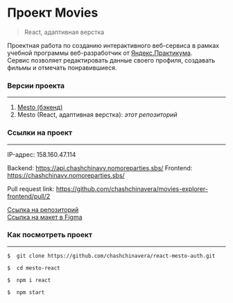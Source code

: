 # **Проект Movies**
>React, адаптивная верстка

Проектная работа по созданию интерактивного веб-сервиса в рамках учебной программы веб-разработчик от [Яндекс.Практикума](https://practicum.yandex.ru/).  
Сервис позволяет редактировать данные своего профиля, создавать фильмы и отмечать понравившиеся.

### **Версии проекта**
***
1. [Mesto (бэкенд)](https://github.com/chashchinavera/movies-explorer-api)
2. Mesto (React, адаптивная верстка): *этот репозиторий*

### **Ссылки на проект**
***

IP-адрес: 158.160.47.114

Backend: https://api.chashchinavv.nomoreparties.sbs/
Frontend: https://chashchinavv.nomoreparties.sbs/

Pull request link: https://github.com/chashchinavera/movies-explorer-frontend/pull/2

[Ссылка на репозиторий](https://github.com/chashchinavera/movies-explorer-frontend)   
[Ссылка на макет в Figma](https://www.figma.com/file/cGlhSAlXLvW1EiDj8PS5vf/dark-2?type=design&node-id=932-2618&mode=design&t=vXihrMsyL2d7HJU5-0)

### **Как посмотреть проект**
***
```
$  git clone https://github.com/chashchinavera/react-mesto-auth.git
```
```
$  cd mesto-react
```
```
$  npm i react
```
```
$  npm start
```
